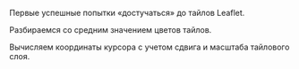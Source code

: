 Первые успешные попытки «достучаться» до тайлов Leaflet.

Разбираемся со средним значением цветов тайлов.

Вычисляем координаты курсора с учетом сдвига и масштаба тайлового слоя.

